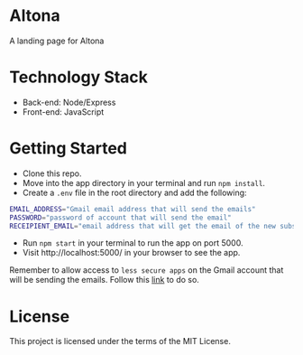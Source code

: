 # Altona

A landing page for Altona

# Technology Stack

- Back-end: Node/Express
- Front-end: JavaScript

# Getting Started

- Clone this repo.
- Move into the app directory in your terminal and run `npm install`.
- Create a `.env` file in the root directory and add the following:
```sh
EMAIL_ADDRESS="Gmail email address that will send the emails"
PASSWORD="password of account that will send the email"
RECEIPIENT_EMAIL="email address that will get the email of the new subscription"
```
- Run `npm start` in your terminal to run the app on port 5000.
- Visit http://localhost:5000/ in your browser to see the app.

Remember to allow access to `less secure apps` on the Gmail account that will be sending the emails. Follow this [link](https://myaccount.google.com/u/2/lesssecureapps?rfn=27&rfnc=1&eid=8574598908892126865&et=0&asae=2&pli=1) to do so.

# License
This project is licensed under the terms of the MIT License.

